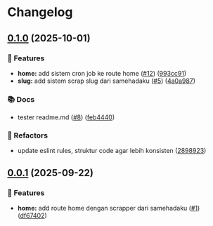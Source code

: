 # Changelog

## [0.1.0](https://github.com/solyren/watashime-api/compare/watashime-v0.0.1...watashime-v0.1.0) (2025-10-01)


### 🚀 Features

* **home:** add sistem cron job ke route home ([#12](https://github.com/solyren/watashime-api/issues/12)) ([993cc91](https://github.com/solyren/watashime-api/commit/993cc91137908a5c50b847026bb794c2852bf374))
* **slug:** add sistem scrap slug dari samehadaku ([#5](https://github.com/solyren/watashime-api/issues/5)) ([4a0a987](https://github.com/solyren/watashime-api/commit/4a0a9875f311c040ebce114604293f3fa95c976b))


### 📚 Docs

* tester readme.md ([#8](https://github.com/solyren/watashime-api/issues/8)) ([feb4440](https://github.com/solyren/watashime-api/commit/feb4440805ee9fa8270849bbadb6d4b78c33c92c))


### 🧩 Refactors

* update eslint rules, struktur code agar lebih konsisten ([2898923](https://github.com/solyren/watashime-api/commit/289892332ca295f42a5fa60cc657d96d0656da06))

## [0.0.1](https://github.com/solyren/watashime-api/compare/watashime-v0.0.1...watashime-v0.0.1) (2025-09-22)

### 🚀 Features

- **home:** add route home dengan scrapper dari samehadaku ([#1](https://github.com/solyren/watashime-api/issues/1)) ([df67402](https://github.com/solyren/watashime-api/commit/df674023a667c2bc75ec841a7b4630bb678c5821))
